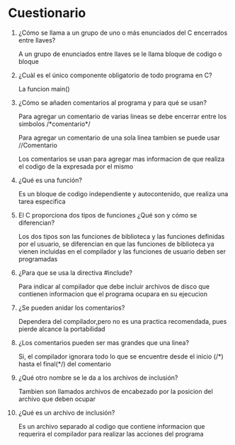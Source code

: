 # Cuestionario

<ol>
    <li>¿Cómo se llama a un grupo de uno o más enunciados del C encerrados entre llaves?</li>
    <p>A un grupo de enunciados entre llaves se le llama bloque de codigo o bloque</p>
    <li>¿Cuàl es el único componente obligatorio de todo programa en C?</li>
    <p>La funcion main()</p>
    <li>¿Cómo se añaden comentarios al programa y para qué se usan?</li>
    <p>Para agregar un comentario de varias lineas se debe encerrar entre los simbolos /*comentario*/</p>
    <p>Para agregar un comentario de una sola linea tambien se puede usar //Comentario</p>
    <p>Los comentarios se usan para agregar mas informacion de que realiza el codigo de la expresada por el mismo</p>
    <li>¿Qué es una función?</li>
    <p>Es un bloque de codigo independiente y autocontenido, que realiza una tarea especifica</p>
    <li>El C proporciona dos tipos de funciones ¿Qué son y cómo se diferencian?</li>
    <p>Los dos tipos son las funciones de biblioteca y las funciones definidas por el usuario, se diferencian en que las funciones de biblioteca ya vienen incluidas en el compilador y las funciones de usuario deben ser programadas</p>
    <li>¿Para que se usa la directiva #include?</li>
    <p>Para indicar al compilador que debe incluir archivos de disco que contienen informacion que el programa ocupara en su ejecucion</p>
    <li>¿Se pueden anidar los comentarios?</li>
    <p>Dependera del compilador,pero no es una practica recomendada, pues pierde alcance la portabilidad</p>
    <li>¿Los comentarios pueden ser mas grandes que una linea?</li>
    <p>Si, el compilador ignorara todo lo que se encuentre desde el inicio (/*) hasta el final(*/) del comentario</p>
    <li>¿Qué otro nombre se le da a los archivos de inclusión?</li>
    <p>Tambien son llamados archivos de encabezado por la posicion del archivo que deben ocupar</p>
    <li>¿Qué es un archivo de inclusión?</li>
    <p>Es un archivo separado al codigo que contiene informacion que requerira el compilador para realizar las acciones del programa</p>
</ol>